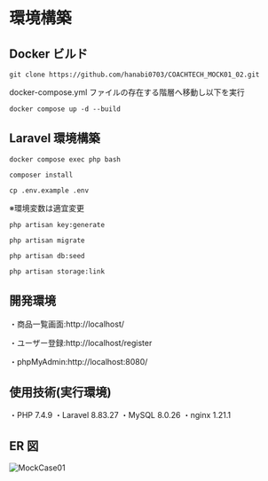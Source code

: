 # 環境構築

## Docker ビルド

```
git clone https://github.com/hanabi0703/COACHTECH_MOCK01_02.git
```

docker-compose.yml ファイルの存在する階層へ移動し以下を実行

```
docker compose up -d --build
```

## Laravel 環境構築

```
docker compose exec php bash
```

```
composer install
```

```
cp .env.example .env
```

※環境変数は適宜変更

```
php artisan key:generate
```

```
php artisan migrate
```

```
php artisan db:seed
```

```
php artisan storage:link
```

## 開発環境

・商品一覧画面:http://localhost/

・ユーザー登録:http://localhost/register

・phpMyAdmin:http://localhost:8080/

## 使用技術(実行環境)

・PHP 7.4.9
・Laravel 8.83.27
・MySQL 8.0.26
・nginx 1.21.1

## ER 図

![MockCase01](https://github.com/user-attachments/assets/d86f4e48-efbd-47b1-97b3-80608ee2d946)
